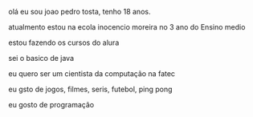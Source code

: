 olá eu sou joao pedro tosta, tenho 18 anos.

atualmento estou na ecola inocencio moreira no 3 ano do Ensino medio

estou fazendo os cursos do alura

sei o basico de java

eu quero ser um cientista da computação na fatec

eu gsto de jogos, filmes, seris, futebol, ping pong

eu gosto de programação

